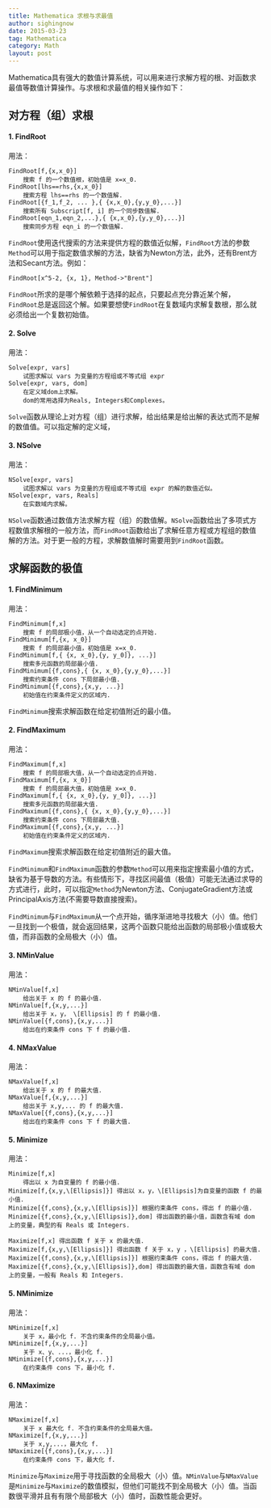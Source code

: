```yaml
---
title: Mathematica 求根与求最值
author: sighingnow
date: 2015-03-23
tag: Mathematica
category: Math
layout: post
---
```


Mathematica具有强大的数值计算系统，可以用来进行求解方程的根、对函数求最值等数值计算操作。与求根和求最值的相关操作如下：

<!--more-->

对方程（组）求根
-----------------

#### 1. FindRoot

用法：

    FindRoot[f,{x,x_0}] 
        搜索 f 的一个数值根，初始值是 x=x_0.
    FindRoot[lhs==rhs,{x,x_0}] 
        搜索方程 lhs==rhs 的一个数值解.
    FindRoot[{f_1,f_2, ... },{ {x,x_0},{y,y_0},...}] 
        搜索所有 Subscript[f, i] 的一个同步数值解.
    FindRoot[eqn_1,eqn_2,...},{ {x,x_0},{y,y_0},...}] 
        搜索同步方程 eqn_i 的一个数值解.

`FindRoot`使用迭代搜索的方法来提供方程的数值近似解，`FindRoot`方法的参数`Method`可以用于指定数值求解的方法，缺省为Newton方法，此外，还有Brent方法和Secant方法。例如：

    FindRoot[x^5-2, {x, 1}, Method->"Brent"]

`FindRoot`所求的是哪个解依赖于选择的起点，只要起点充分靠近某个解，`FindRoot`总是返回这个解。如果要想使`FindRoot`在复数域内求解复数根，那么就必须给出一个复数初始值。

<!--more-->

#### 2. Solve

用法：

    Solve[expr, vars]
        试图求解以 vars 为变量的方程组或不等式组 expr
    Solve[expr, vars, dom]
        在定义域dom上求解。
        dom的常用选择为Reals, Integers和Complexes。

`Solve`函数从理论上对方程（组）进行求解，给出结果是给出解的表达式而不是解的数值值。可以指定解的定义域，

#### 3. NSolve

用法：

    NSolve[expr, vars]
        试图求解以 vars 为变量的方程组或不等式组 expr 的解的数值近似。
    NSolve[expr, vars, Reals]
        在实数域内求解。

`NSolve`函数通过数值方法求解方程（组）的数值解。`NSolve`函数给出了多项式方程数值求解根的一般方法，而`FindRoot`函数给出了求解任意方程或方程组的数值解的方法。对于更一般的方程，求解数值解时需要用到`FindRoot`函数。

求解函数的极值
--------------

#### 1. FindMinimum

用法：

    FindMinimum[f,x] 
        搜索 f 的局部极小值，从一个自动选定的点开始.
    FindMinimum[f,{x, x_0}] 
        搜索 f 的局部最小值，初始值是 x=x_0.
    FindMinimum[f,{ {x, x_0},{y, y_0]}, ...}] 
        搜索多元函数的局部最小值.
    FindMinimum[{f,cons},{ {x, x_0},{y,y_0},...}] 
        搜索约束条件 cons 下局部最小值.
    FindMinimum[{f,cons},{x,y, ...}] 
        初始值在约束条件定义的区域内.

`FindMinimum`搜索求解函数在给定初值附近的最小值。

#### 2. FindMaximum

用法：

    FindMaximum[f,x] 
        搜索 f 的局部极大值，从一个自动选定的点开始.
    FindMaximum[f,{x, x_0}] 
        搜索 f 的局部最大值，初始值是 x=x_0.
    FindMaximum[f,{ {x, x_0},{y, y_0]}, ...}] 
        搜索多元函数的局部最大值.
    FindMaximum[{f,cons},{ {x, x_0},{y,y_0},...}] 
        搜索约束条件 cons 下局部最大值.
    FindMaximum[{f,cons},{x,y, ...}] 
        初始值在约束条件定义的区域内.

`FindMaximum`搜索求解函数在给定初值附近的最大值。

`FindMinimum`和`FindMaximum`函数的参数`Method`可以用来指定搜索最小值的方式，缺省为基于导数的方法。有些情形下，寻找区间最值（极值）可能无法通过求导的方式进行，此时，可以指定`Method`为Newton方法、ConjugateGradient方法或PrincipalAxis方法(不需要导数直接搜索)。

`FindMinimum`与`FindMaximum`从一个点开始，循序渐进地寻找极大（小）值。他们一旦找到一个极值，就会返回结果，这两个函数只能给出函数的局部极小值或极大值，而非函数的全局极大（小）值。

#### 3. NMinValue

用法：

    NMinValue[f,x] 
        给出关于 x 的 f 的最小值.
    NMinValue[f,{x,y,...}] 
        给出关于 x，y， \[Ellipsis] 的 f 的最小值.
    NMinValue[{f,cons},{x,y,...}] 
        给出在约束条件 cons 下 f 的最小值. 

#### 4. NMaxValue

用法：

    NMaxValue[f,x] 
        给出关于 x 的 f 的最大值.
    NMaxValue[f,{x,y,...}] 
        给出关于 x,y,... 的 f 的最大值.
    NMaxValue[{f,cons},{x,y,...}] 
        给出在约束条件 cons 下 f 的最大值. 

#### 5. Minimize
用法：

    Minimize[f,x] 
        得出以 x 为自变量的 f 的最小值.
    Minimize[f,{x,y,\[Ellipsis]}] 得出以 x，y，\[Ellipsis]为自变量的函数 f 的最小值.
    Minimize[{f,cons},{x,y,\[Ellipsis]}] 根据约束条件 cons，得出 f 的最小值.
    Minimize[{f,cons},{x,y,\[Ellipsis]},dom] 得出函数的最小值，函数含有域 dom 上的变量，典型的有 Reals 或 Integers. 
    
    Maximize[f,x] 得出函数 f 关于 x 的最大值.
    Maximize[f,{x,y,\[Ellipsis]}] 得出函数 f 关于 x，y ，\[Ellipsis] 的最大值.
    Maximize[{f,cons},{x,y,\[Ellipsis]}] 根据约束条件 cons，得出 f 的最大值.
    Maximize[{f,cons},{x,y,\[Ellipsis]},dom] 得出函数的最大值，函数含有域 dom 上的变量，一般有 Reals 和 Integers. 

#### 5. NMinimize

用法：

    NMinimize[f,x] 
        关于 x，最小化 f. 不含约束条件的全局最小值。
    NMinimize[f,{x,y,...}] 
        关于 x、y、...，最小化 f.
    NMinimize[{f,cons},{x,y,...}] 
        在约束条件 cons 下，最小化 f.

#### 6. NMaximize

用法：

    NMaximize[f,x] 
        关于 x 最大化 f. 不含约束条件的全局最大值。
    NMaximize[f,{x,y,...}] 
        关于 x,y,...，最大化 f.
    NMaximize[{f,cons},{x,y,...}] 
        在约束条件 cons 下，最大化 f.

`Minimize`与`Maximize`用于寻找函数的全局极大（小）值。`NMinValue`与`NMaxValue`是`Minimize`与`Maximize`的数值模拟，但他们可能找不到全局极大（小）值。当函数很平滑并且有有限个局部极大（小）值时，函数性能会更好。





